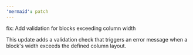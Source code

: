 ```yaml
---
'mermaid': patch
---
```


fix: Add validation for blocks exceeding column width

This update adds a validation check that triggers an error message when a block's width exceeds the defined column layout.
